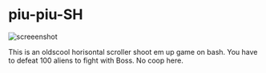 # piu-piu-SH
![screeenshot](https://user-images.githubusercontent.com/18072680/30594209-f3662d06-9d55-11e7-952e-bbc7e3bd5c15.gif)

This is an oldscool horisontal scroller shoot em up game on bash.
You have to defeat 100 aliens to fight with Boss. No coop here.
